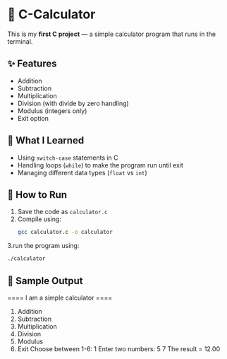 # 🧮 C-Calculator

This is my **first C project** — a simple calculator program that runs in the terminal.

## ✨ Features
- Addition
- Subtraction
- Multiplication
- Division (with divide by zero handling)
- Modulus (integers only)
- Exit option

## 📖 What I Learned
- Using `switch-case` statements in C
- Handling loops (`while`) to make the program run until exit
- Managing different data types (`float` vs `int`)

## 🚀 How to Run
1. Save the code as `calculator.c`
2. Compile using:
   ```bash
   gcc calculator.c -o calculator
3.run the program using:
```bash
./calculator
```
## 📸 Sample Output
==== I am a simple calculator ====
1. Addition
2. Subtraction
3. Multiplication
4. Division
5. Modulus
6. Exit
Choose between 1-6: 1
Enter two numbers: 5 7
The result = 12.00

